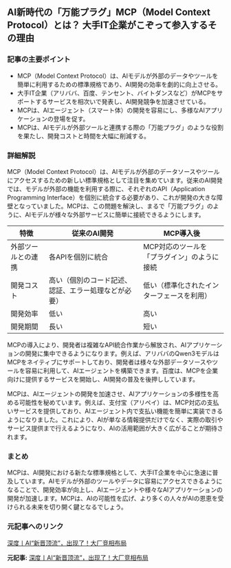 ## AI新時代の「万能プラグ」MCP（Model Context Protocol）とは？ 大手IT企業がこぞって参入するその理由

### 記事の主要ポイント

* MCP（Model Context Protocol）は、AIモデルが外部のデータやツールを簡単に利用するための標準規格であり、AI開発の効率を劇的に向上させる。
* 大手IT企業（アリババ、百度、テンセント、バイトダンスなど）がMCPをサポートするサービスを相次いで発表し、AI開発競争を加速させている。
* MCPは、AIエージェント（スマート体）の開発を容易にし、多様なAIアプリケーションの登場を促す。
* MCPは、AIモデルが外部ツールと連携する際の「万能プラグ」のような役割を果たし、開発コストと時間を大幅に削減する。

### 詳細解説

MCP（Model Context Protocol）は、AIモデルが外部のデータソースやツールにアクセスするための新しい標準規格として注目を集めています。従来のAI開発では、モデルが外部の機能を利用する際に、それぞれのAPI（Application Programming Interface）を個別に統合する必要があり、これが開発の大きな障壁となっていました。MCPは、この問題を解決し、まるで「万能プラグ」のように、AIモデルが様々な外部サービスに簡単に接続できるようにします。

| 特徴 | 従来のAI開発 | MCP導入後 |
|---|---|---|
| 外部ツールとの連携 | 各APIを個別に統合 | MCP対応のツールを「プラグイン」のように接続 |
| 開発コスト | 高い（個別のコード記述、認証、エラー処理などが必要） | 低い（標準化されたインターフェースを利用） |
| 開発効率 | 低い | 高い |
| 開発期間 | 長い | 短い |

MCPの導入により、開発者は複雑なAPI統合作業から解放され、AIアプリケーションの開発に集中できるようになります。例えば、アリババのQwen3モデルはMCPをネイティブにサポートしており、開発者は様々な外部データソースやツールを容易に利用して、AIエージェントを構築できます。百度は、MCPを企業向けに提供するサービスを開始し、AI開発の普及を後押ししています。

MCPは、AIエージェントの開発を加速させ、AIアプリケーションの多様性を高める可能性を秘めています。例えば、支付宝（アリペイ）は、MCP対応の支払いサービスを提供しており、AIエージェント内で支払い機能を簡単に実装できるようになりました。これにより、AIが単なる情報提供だけでなく、実際の取引やサービス提供まで行えるようになり、AIの活用範囲が大きく広がることが期待されます。

### まとめ

MCPは、AI開発における新たな標準規格として、大手IT企業を中心に急速に普及しています。AIモデルが外部のツールやデータに容易にアクセスできるようになることで、開発効率が向上し、AIエージェントや様々なAIアプリケーションの開発が加速します。MCPは、AIの可能性を広げ、より多くの人々がAIの恩恵を受けられる未来を切り開く鍵となるでしょう。

### 元記事へのリンク

[深度丨AI“新晋顶流”，出现了！大厂竞相布局](https://www.stcn.com/article/detail/1006120.html)


**元記事:** [深度丨AI“新晋顶流”，出现了！大厂竞相布局](https://www.stcn.com/article/detail/1764588.html)